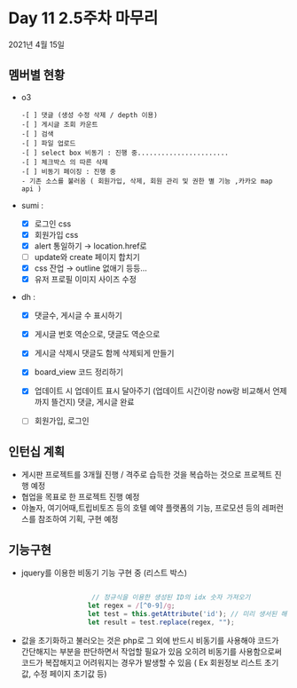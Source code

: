 
# Day  11 2.5주차 마무리


2021년 4월 15일

## 멤버별 현황
 - o3 

       -[ ] 댓글 (생성 수정 삭제 / depth 이용)
       -[ ] 게시글 조회 카운트
       -[ ] 검색
       -[ ] 파일 업로드
       -[ ] select box 비동기 : 진행 중.......................
       -[ ] 체크박스 의 따른 삭제
       -[ ] 비동기 페이징 : 진행 중
       - 기존 소스를 불러옴 ( 회원가입, 삭제, 회원 관리 및 권한 별 기능 ,카카오 map api )

 - sumi : 

      - [x]  로그인 css
      - [x]  회원가입 css
      - [x]  alert 통일하기 → location.href로
      - [ ]  update와 create 페이지 합치기
      - [x]  css 잔업 → outline 없애기 등등...
      - [x]  유저 프로필 이미지 사이즈 수정

 - dh :


      - [x]  댓글수, 게시글 수 표시하기
      - [x]  게시글 번호 역순으로, 댓글도 역순으로
      - [x]  게시글 삭제시 댓글도 함께 삭제되게 만들기
      - [x]  board_view 코드 정리하기
      - [x]  업데이트 시 업데이트 표시 달아주기 (업데이트 시간이랑 now랑 비교해서 언제까지 뜰건지) 댓글, 게시글 완료
      - [ ]  회원가입, 로그인
            

## 인턴십 계획

- 게시판 프로젝트를 3개월 진행 / 격주로 습득한 것을 복습하는 것으로 프로젝트 진행 예정
- 협업을 목표로 한 프로젝트 진행 예정
- 야놀자, 여기어때,트립비토즈 등의 호텔 예약 플랫폼의 기능, 프로모션 등의 레퍼런스를 참조하여 기획, 구현 예정


## 기능구현

- jquery를 이용한 비동기 기능 구현 중 (리스트 박스) 

```javascript

                     // 정규식을 이용한 생성된 ID의 idx 숫자 가져오기
                    let regex = /[^0-9]/g;
                    let test = this.getAttribute('id'); // 미리 생서된 해당 orw의 id 정규식을 통해 리플레이스 
                    let result = test.replace(regex, "");


```

- 값을 초기화하고 불러오는 것은 php로  그 외에 반드시 비동기를 사용해야 코드가 간단해지는 부분을 판단하면서 작업할 필요가 있음 오히려 비동기를 사용함으로써 코드가 복잡해지고 어려워지는 경우가 발생할 수 있음 ( Ex 회원정보 리스트 초기값, 수정 페이지 초기값 등)
